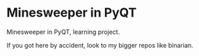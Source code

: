 # Minesweeper in PyQT
Minesweeper in PyQT, learning project.

If you got here by accident, look to my bigger repos like binarian.
